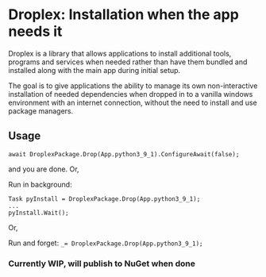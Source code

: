 # Droplex: Installation when the app needs it

Droplex is a library that allows applications to install additional tools, programs and services when needed rather than have them bundled and installed along with the main app during initial setup. 

The goal is to give applications the ability to manage its own non-interactive installation of needed dependencies when dropped in to a vanilla windows environment with an internet connection, without the need to install and use package managers.

## Usage

`await DroplexPackage.Drop(App.python3_9_1).ConfigureAwait(false);`

and you are done. Or,

Run in background:
```
Task pyInstall = DroplexPackage.Drop(App.python3_9_1); 
...
pyInstall.Wait();
```

Or,

Run and forget:
`_= DroplexPackage.Drop(App.python3_9_1);`

### Currently WIP, will publish to NuGet when done
